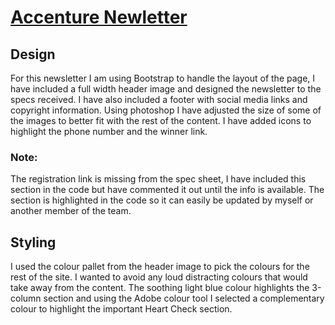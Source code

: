 # [Accenture Newletter](http://designexplorers.net/accenture/) 

## Design

For this newsletter I am using Bootstrap to handle the layout of the page, I have included a full width header image and designed the newsletter to the specs received.  I have also included a footer with social media links and copyright information.  Using photoshop I have adjusted the size of some of the images to better fit with the rest of the content.  I have added icons to highlight the phone number and the winner link.

### Note:

The registration link is missing from the spec sheet, I have included this section in the code but have commented it out until the info is available.  The section is highlighted in the code so it can easily be updated by myself or another member of the team. 


## Styling

I used the colour pallet from the header image to pick the colours for the rest of the site.  I wanted to avoid any loud distracting colours that would take away from the content.  The soothing light blue colour highlights the 3-column section and using the Adobe colour tool I selected a complementary colour to highlight the important Heart Check section.

